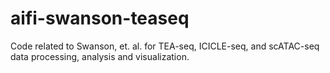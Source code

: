 # aifi-swanson-teaseq

Code related to Swanson, et. al. for TEA-seq, ICICLE-seq, and scATAC-seq data processing, analysis and visualization.


